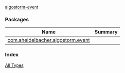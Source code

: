 [algostorm-event](.)

### Packages

| Name | Summary |
|---|---|
| [com.aheidelbacher.algostorm.event](com.aheidelbacher.algostorm.event/index.md) |  |

### Index

[All Types](alltypes/index.md)